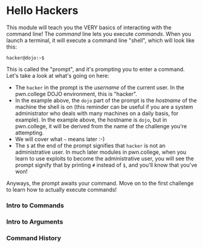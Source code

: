 # Hello Hackers
<div>

<p>This module will teach you the VERY basics of interacting with the command line!
The <em>command</em> line lets you execute <em>commands</em>.
When you launch a terminal, it will execute a command line "shell", which will look like this:</p>
<pre><code class="language-console hljs shell">hacker@dojo:~$
</code></pre>
<p>This is called the "prompt", and it's prompting you to enter a command.
Let's take a look at what's going on here:</p>
<ul>
<li>The <code>hacker</code> in the prompt is the <em>username</em> of the current user.
In the pwn.college DOJO environment, this is "hacker".</li>
<li>In the example above, the <code>dojo</code> part of the prompt is the <em>hostname</em> of the machine the shell is on (this reminder can be useful if you are a system administrator who deals with many machines on a daily basis, for example).
In the example above, the hostname is <code>dojo</code>, but in pwn.college, it will be derived from the name of the challenge you're attempting.</li>
<li>We will cover what <code>~</code> means later :-)</li>
<li>The <code>$</code> at the end of the prompt signifies that <code>hacker</code> is not an administrative user.
In much later modules in pwn.college, when you learn to use exploits to become the administrative user, you will see the prompt signify that by printing <code>#</code> instead of <code>$</code>, and you'll know that you've won!</li>
</ul>
<p>Anyways, the prompt awaits your command.
Move on to the first challenge to learn how to actually execute commands!</p>

</div>



### Intro to Commands

### Intro to Arguments

### Command History
